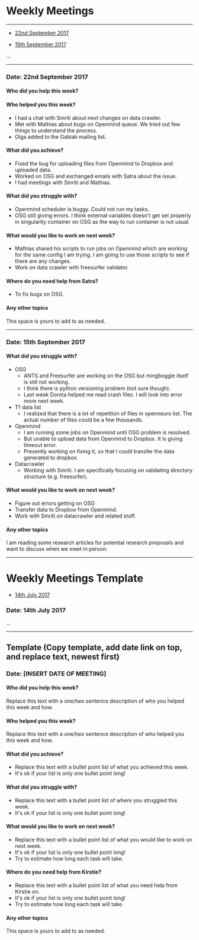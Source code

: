 
# Weekly Meetings

---

* [22nd September 2017](#date-22nd-September-2017)

* [15th September 2017](#date-15th-September-2017)

...

---


### Date: 22nd September 2017

#### Who did you help this week?


#### Who helped you this week?

* I had a chat with Smriti about next changes on data crawler.
* Met with Mathias about bugs on Openmind queue. We tried out few things to understand the process.
* Olga added to the Gablab mailing list.

#### What did you achieve?

* Fixed the bug for uploading files from Openmind to Dropbox and uploaded data.
* Worked on OSG and exchanged emails with Satra about the issue. 
* I had meetings with Smriti and Mathias.

#### What did you struggle with?

* Openmind scheduler is buggy. Could not run my tasks.
* OSG still giving errors. I think external variables doesn't get set properly in singularity container on OSG as the way to run container is not usual. 

#### What would you like to work on next week?

* Mathias shared his scripts to run jobs on Openmind which are working for the same config I am trying. I am going to use those scripts to see if there are any changes.
* Work on data crawler with freesurfer validator.

#### Where do you need help from Satra?

* To fix bugs on OSG.

#### Any other topics

This space is yours to add to as needed.

---


### Date: 15th September 2017

#### What did you struggle with?

* OSG
   - ANTS and Freesurfer are working on the OSG but mingboggle itself is still not working.
   - I think there is python versioning problem (not sure though). 
   - Last week Dorota helped me read crash files. I will look into error more next week.
* T1 data list
   - I realized that there is a lot of repetition of files in openneuro list. The actual number of files could be a few thousands. 
* Openmind
   - I am running some jobs on Openmind until OSG problem is resolved.
   - But unable to upload data from Openmind to Dropbox. It is giving timeout error.
   - Presently working on fixing it, so that I could transfer the data generated to dropbox.
* Datacrawler
   - Working with Smriti. I am specifically focusing on validating directory structure (e.g. freesurfer).

#### What would you like to work on next week?

* Figure out errors getting on OSG
* Transfer data to Dropbox from Openmind.
* Work with Smriti on datacrawler and related stuff.

#### Any other topics

I am reading some research articles for potential research proposals and want to discuss when we meet in person.

---

# Weekly Meetings Template

* [14th July 2017](#date-14th-july-2017)

### Date: 14th July 2017
...

---

## Template (Copy template, add date link on top, and replace text, newest first)

### Date: [INSERT DATE OF MEETING]

#### Who did you help this week?

Replace this text with a one/two sentence description of who you helped this week and how.


#### Who helped you this week?

Replace this text with a one/two sentence description of who helped you this week and how.

#### What did you achieve?

* Replace this text with a bullet point list of what you achieved this week.
* It's ok if your list is only one bullet point long!

#### What did you struggle with?

* Replace this text with a bullet point list of where you struggled this week.
* It's ok if your list is only one bullet point long!

#### What would you like to work on next week?

* Replace this text with a bullet point list of what you would like to work on next week.
* It's ok if your list is only one bullet point long!
* Try to estimate how long each task will take.

#### Where do you need help from Kirstie?

* Replace this text with a bullet point list of what you need help from Kirstie on.
* It's ok if your list is only one bullet point long!
* Try to estimate how long each task will take.

#### Any other topics

This space is yours to add to as needed.
